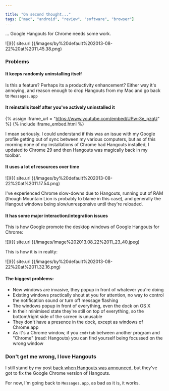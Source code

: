 ```yaml
---

title: "On second thought..."
tags: ["mac", "android", "review", "software", "browser"]
---
```

... Google Hangouts for Chrome needs some work.

<!-- more -->

![]({{ site.url }}/images/by%20default%202013-08-22%20at%2011.45.38.png)

### Problems

#### It keeps randomly uninstalling itself

Is this a feature? Perhaps its a productivity enhancement? Either way it's annoying, and reason enough to drop Hangouts from my Mac and go back to `Messages.app`

#### It reinstalls itself after you've actively uninstalled it

{% assign iframe_url = "https://www.youtube.com/embed/UPw-3e_pzqU" %}
{% include iframe_embed.html %}

I mean seriously. I could understand if this was an issue with my Google profile getting out of sync between my various computers, but as of this morning none of my installations of Chrome had Hangouts installed, I updated to Chrome 29 and then Hangouts was magically back in my toolbar.

#### It uses a lot of resources over time

![]({{ site.url }}/images/by%20default%202013-08-22%20at%2011.17.54.png)

I've experienced Chrome slow-downs due to Hangouts, running out of RAM (though Mountain Lion is probably to blame in this case), and generally the Hangout windows being slow/unresponsive until they're reloaded.

#### It has some major interaction/integration issues

This is how Google promote the desktop windows of Google Hangouts for Chrome:

![]({{ site.url }}/images/Image%202013.08.22%2011_23_40.jpeg)

This is how it is in reality:

![]({{ site.url }}/images/by%20default%202013-08-22%20at%2011.32.16.png)

#### The biggest problems:

- New windows are invasive, they popup in front of whatever you're doing
- Existing windows practically shout at you for attention, no way to control the notification sound or turn off message flashing
- The windows popup in front of everything, even the dock on OS X
- In their minimised state they're still on top of everything, so the bottom/right side of the screen is unusable
- They don't have a presence in the dock, except as windows of Chrome.app
- As it's a Chrome window, if you `cmd+tab` between another program and "Chrome" (read: Hangouts) you can find yourself being focussed on the wrong window


### Don't get me wrong, I love Hangouts

I still stand by my post [back when Hangouts was announced](/post/googles-relaunched-hangouts---wow/), but they've got to fix the Google Chrome version of Hangouts.

For now, I'm going back to `Messages.app`, as bad as it is, it works.

